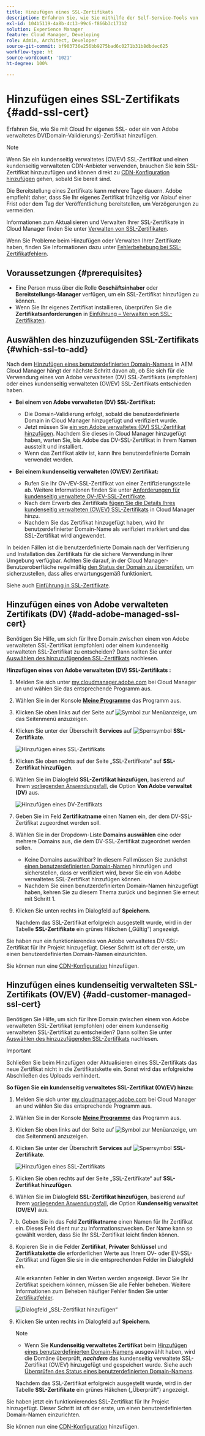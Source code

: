 ```yaml
---
title: Hinzufügen eines SSL-Zertifikats
description: Erfahren Sie, wie Sie mithilfe der Self-Service-Tools von Cloud Manager Ihr eigenes SSL- oder ein von Adobe verwaltetes DV(Domain-Validierungs)-Zertifikat hinzufügen.
exl-id: 104b5119-4a8b-4c13-99c6-f866b3c173b2
solution: Experience Manager
feature: Cloud Manager, Developing
role: Admin, Architect, Developer
source-git-commit: bf903736e256bb9275bad6c0271b31b8dbdec625
workflow-type: ht
source-wordcount: '1021'
ht-degree: 100%

---
```



# Hinzufügen eines SSL-Zertifikats {#add-ssl-cert}

Erfahren Sie, wie Sie mit Cloud Ihr eigenes SSL- oder ein von Adobe verwaltetes DV(Domain-Validierungs)-Zertifikat hinzufügen.

>[!NOTE]
>
>Wenn Sie ein kundenseitig verwaltetes (OV/EV) SSL-Zertifikat und einen kundenseitig verwalteten CDN-Anbieter verwenden, brauchen Sie kein SSL-Zertifikat hinzuzufügen und können direkt zu [CDN-Konfiguration hinzufügen](/help/implementing/cloud-manager/cdn-configurations/add-cdn-config.md) gehen, sobald Sie bereit sind.

Die Bereitstellung eines Zertifikats kann mehrere Tage dauern. Adobe empfiehlt daher, dass Sie Ihr eigenes Zertifikat frühzeitig vor Ablauf einer Frist oder dem Tag der Veröffentlichung bereitstellen, um Verzögerungen zu vermeiden.

Informationen zum Aktualisieren und Verwalten Ihrer SSL-Zertifikate in Cloud Manager finden Sie unter [Verwalten von SSL-Zertifikaten](/help/implementing/cloud-manager/managing-ssl-certifications/managing-certificates.md).

Wenn Sie Probleme beim Hinzufügen oder Verwalten Ihrer Zertifikate haben, finden Sie Informationen dazu unter [Fehlerbehebung bei SSL-Zertifikatfehlern](/help/implementing/cloud-manager/managing-ssl-certifications/troubleshoot-ssl-cert.md).


## Voraussetzungen {#prerequisites}

* Eine Person muss über die Rolle **Geschäftsinhaber** oder **Bereitstellungs-Manager** verfügen, um ein SSL-Zertifikat hinzufügen zu können.
* Wenn Sie Ihr eigenes Zertifikat installieren, überprüfen Sie die **Zertifikatsanforderungen** in [Einführung – Verwalten von SSL-Zertifikaten](/help/implementing/cloud-manager/managing-ssl-certifications/introduction-to-ssl-certificates.md#requirements).

## Auswählen des hinzuzufügenden SSL-Zertifikats {#which-ssl-to-add}

Nach dem [Hinzufügen eines benutzerdefinierten Domain-Namens](/help/implementing/cloud-manager/custom-domain-names/add-custom-domain-name.md) in AEM Cloud Manager hängt der nächste Schritt davon ab, ob Sie sich für die Verwendung eines von Adobe verwalteten (DV) SSL-Zertifikats (empfohlen) oder eines kundenseitig verwalteten (OV/EV) SSL-Zertifikats entschieden haben.

* **Bei einem von Adobe verwalteten (DV) SSL-Zertifikat:**
   * Die Domain-Validierung erfolgt, sobald die benutzerdefinierte Domain in Cloud Manager hinzugefügt und verifiziert wurde.
   * Jetzt müssen Sie [ein von Adobe verwaltetes (DV) SSL-Zertifikat hinzufügen](#add-adobe-managed-ssl-cert).
Nachdem Sie dieses in Cloud Manager hinzugefügt haben, warten Sie, bis Adobe das DV-SSL-Zertifikat in Ihrem Namen ausstellt und installiert.
   * Wenn das Zertifikat aktiv ist, kann Ihre benutzerdefinierte Domain verwendet werden.

* **Bei einem kundenseitig verwalteten (OV/EV) Zertifikat:**

   * Rufen Sie Ihr OV-/EV-SSL-Zertifikat von einer Zertifizierungsstelle ab. Weitere Informationen finden Sie unter [Anforderungen für kundenseitig verwaltete OV-/EV-SSL-Zertifikate](/help/implementing/cloud-manager/managing-ssl-certifications/introduction-to-ssl-certificates.md#requirements).
   * Nach dem Erwerb des Zertifikats [fügen Sie die Details Ihres kundenseitig verwalteten (OV/EV) SSL-Zertifikats](#add-customer-managed-ssl-cert) in Cloud Manager hinzu.
   * Nachdem Sie das Zertifikat hinzugefügt haben, wird Ihr benutzerdefinierter Domain-Name als verifiziert markiert und das SSL-Zertifikat wird angewendet.

In beiden Fällen ist die benutzerdefinierte Domain nach der Verifizierung und Installation des Zertifikats für die sichere Verwendung in Ihrer Umgebung verfügbar. Achten Sie darauf, in der Cloud Manager-Benutzeroberfläche regelmäßig [den Status der Domain zu überprüfen](/help/implementing/cloud-manager/custom-domain-names/check-domain-name-status.md), um sicherzustellen, dass alles erwartungsgemäß funktioniert.

Siehe auch [Einführung in SSL-Zertifikate](/help/implementing/cloud-manager/managing-ssl-certifications/introduction-to-ssl-certificates.md).

## Hinzufügen eines von Adobe verwalteten Zertifikats (DV) {#add-adobe-managed-ssl-cert}

Benötigen Sie Hilfe, um sich für Ihre Domain zwischen einem von Adobe verwalteten SSL-Zertifikat (empfohlen) oder einem kundenseitig verwalteten SSL-Zertifikat zu entscheiden? Dann sollten Sie unter [Auswählen des hinzuzufügenden SSL-Zertifikats](#which-ssl-to-add) nachlesen.

**Hinzufügen eines von Adobe verwalteten (DV) SSL-Zertifikats :**

1. Melden Sie sich unter [my.cloudmanager.adobe.com](https://my.cloudmanager.adobe.com/) bei Cloud Manager an und wählen Sie das entsprechende Programm aus.
1. Wählen Sie in der Konsole **[Meine Programme](/help/implementing/cloud-manager/navigation.md#my-programs)** das Programm aus.
1. Klicken Sie oben links auf der Seite auf ![Symbol zur Menüanzeige](https://spectrum.adobe.com/static/icons/workflow_18/Smock_ShowMenu_18_N.svg), um das Seitenmenü anzuzeigen.

1. Klicken Sie unter der Überschrift **Services** auf ![Sperrsymbol](https://spectrum.adobe.com/static/icons/workflow_18/Smock_LockClosed_18_N.svg) **SSL-Zertifikate**.

   ![Hinzufügen eines SSL-Zertifikats](/help/implementing/cloud-manager/assets/ssl/ssl-cert-add.png)

1. Klicken Sie oben rechts auf der Seite „SSL-Zertifikate“ auf **SSL-Zertifikat hinzufügen**.

1. Wählen Sie im Dialogfeld **SSL-Zertifikat hinzufügen**, basierend auf Ihrem [vorliegenden Anwendungsfall](#which-ssl-to-add), die Option **Von Adobe verwaltet (DV)** aus.

   ![Hinzufügen eines DV-Zertifikats](/help/implementing/cloud-manager/assets/ssl/add-dv-certificate.png)

1. Geben Sie im Feld **Zertifikatname** einen Namen ein, der dem DV-SSL-Zertifikat zugeordnet werden soll.

1. Wählen Sie in der Dropdown-Liste **Domains auswählen** eine oder mehrere Domains aus, die dem DV-SSL-Zertifikat zugeordnet werden sollen.
   * Keine Domains auswählbar? In diesem Fall müssen Sie zunächst [einen benutzerdefinierten Domain-Namen](/help/implementing/cloud-manager/custom-domain-names/add-custom-domain-name.md) hinzufügen und sicherstellen, dass er verifiziert wird, bevor Sie ein von Adobe verwaltetes SSL-Zertifikat hinzufügen können.
   * Nachdem Sie einen benutzerdefinierten Domain-Namen hinzugefügt haben, kehren Sie zu diesem Thema zurück und beginnen Sie erneut mit Schritt 1.

1. Klicken Sie unten rechts im Dialogfeld auf **Speichern**.

   Nachdem das SSL-Zertifikat erfolgreich ausgestellt wurde, wird in der Tabelle **SSL-Zertifikate** ein grünes Häkchen („Gültig“) angezeigt.

Sie haben nun ein funktionierendes von Adobe verwaltetes DV-SSL-Zertifikat für Ihr Projekt hinzugefügt. Dieser Schritt ist oft der erste, um einen benutzerdefinierten Domain-Namen einzurichten.

Sie können nun eine [CDN-Konfiguration](/help/implementing/cloud-manager/cdn-configurations/add-cdn-config.md) hinzufügen.

## Hinzufügen eines kundenseitig verwalteten SSL-Zertifikats (OV/EV) {#add-customer-managed-ssl-cert}

<!-- IF THIS TOPIC GET UPDATED, REMEMBER TO UPDATE THE STEPS ALSO IN THE "MANAGE SSL CERTIFICATES TOPIC TOO -->

Benötigen Sie Hilfe, um sich für Ihre Domain zwischen einem von Adobe verwalteten SSL-Zertifikat (empfohlen) oder einem kundenseitig verwalteten SSL-Zertifikat zu entscheiden? Dann sollten Sie unter [Auswählen des hinzuzufügenden SSL-Zertifikats](#which-ssl-to-add) nachlesen.

>[!IMPORTANT]
>
>Schließen Sie beim Hinzufügen oder Aktualisieren eines SSL-Zertifikats das neue Zertifikat nicht in die Zertifikatskette ein. Sonst wird das erfolgreiche Abschließen des Uploads verhindert.

**So fügen Sie ein kundenseitig verwaltetes SSL-Zertifikat (OV/EV) hinzu:**

1. Melden Sie sich unter [my.cloudmanager.adobe.com](https://my.cloudmanager.adobe.com/) bei Cloud Manager an und wählen Sie das entsprechende Programm aus.

1. Wählen Sie in der Konsole **[Meine Programme](/help/implementing/cloud-manager/navigation.md#my-programs)** das Programm aus.

1. Klicken Sie oben links auf der Seite auf ![Symbol zur Menüanzeige](https://spectrum.adobe.com/static/icons/workflow_18/Smock_ShowMenu_18_N.svg), um das Seitenmenü anzuzeigen.

1. Klicken Sie unter der Überschrift **Services** auf ![Sperrsymbol](https://spectrum.adobe.com/static/icons/workflow_18/Smock_LockClosed_18_N.svg) **SSL-Zertifikate**.

   ![Hinzufügen eines SSL-Zertifikats](/help/implementing/cloud-manager/assets/ssl/ssl-cert-add.png)

1. Klicken Sie oben rechts auf der Seite „SSL-Zertifikate“ auf **SSL-Zertifikat hinzufügen**.

1. Wählen Sie im Dialogfeld **SSL-Zertifikat hinzufügen**, basierend auf Ihrem [vorliegenden Anwendungsfall](#which-ssl-to-add), die Option **Kundenseitig verwaltet (OV/EV)** aus.

1. b. Geben Sie in das Feld **Zertifikatname** einen Namen für Ihr Zertifikat ein. 
Dieses Feld dient nur zu Informationszwecken. Der Name kann so gewählt werden, dass Sie Ihr SSL-Zertifikat leicht finden können.

1. Kopieren Sie in die Felder **Zertifikat**, **Privater Schlüssel** und **Zertifikatskette** die erforderlichen Werte aus Ihrem OV- oder EV-SSL-Zertifikat und fügen Sie sie in die entsprechenden Felder im Dialogfeld ein.

   Alle erkannten Fehler in den Werten werden angezeigt. Bevor Sie Ihr Zertifikat speichern können, müssen Sie alle Fehler beheben. Weitere Informationen zum Beheben häufiger Fehler finden Sie unter [Zertifikatfehler](#certificate-errors).

   ![Dialogfeld „SSL-Zertifikat hinzufügen“](/help/implementing/cloud-manager/assets/ssl/ssl-cert-02.png)

1. Klicken Sie unten rechts im Dialogfeld auf **Speichern**.

   >[!NOTE]
   >
   >* Wenn Sie **Kundenseitig verwaltetes Zertifikat** beim [Hinzufügen eines benutzerdefinierten Domain-Namens](/help/implementing/cloud-manager/custom-domain-names/add-custom-domain-name.md) ausgewählt haben, wird die Domäne überprüft, ***nachdem*** das kundenseitig verwaltete SSL-Zertifikat (OV/EV) hinzugefügt und gespeichert wurde. Siehe auch [Überprüfen des Status eines benutzerdefinierten Domain-Namens](/help/implementing/cloud-manager/custom-domain-names/check-domain-name-status.md#how-to).

   Nachdem das SSL-Zertifikat erfolgreich ausgestellt wurde, wird in der Tabelle **SSL-Zertifikate** ein grünes Häkchen („Überprüft“) angezeigt.

Sie haben jetzt ein funktionierendes SSL-Zertifikat für Ihr Projekt hinzugefügt. Dieser Schritt ist oft der erste, um einen benutzerdefinierten Domain-Namen einzurichten.

Sie können nun eine [CDN-Konfiguration](/help/implementing/cloud-manager/cdn-configurations/add-cdn-config.md) hinzufügen.























<!--
## Add an SSL certificate {#add-ssl-cert}

1. Log into Cloud Manager at [my.cloudmanager.adobe.com](https://my.cloudmanager.adobe.com/) and select the appropriate program.
1. On the **[My Programs](/help/implementing/cloud-manager/navigation.md#my-programs)** console, select the program.
1. In the upper-left corner of the page, click ![Show menu icon](https://spectrum.adobe.com/static/icons/workflow_18/Smock_ShowMenu_18_N.svg) to reveal the side menu. 
1. Under the **Services** heading, click ![Lock closed icon](https://spectrum.adobe.com/static/icons/workflow_18/Smock_LockClosed_18_N.svg) **SSL Certificates**. 

   ![Adding an SSL certificate](/help/implementing/cloud-manager/assets/ssl/ssl-cert-add.png)

1. Near the upper-right corner of the SSL Certificates page, click **Add SSL Certificate**.

1. In the **Add SSL certificate** dialog box, based on [your particular use case](/help/implementing/cloud-manager/managing-ssl-certifications/introduction-to-ssl-certificates.md), do one of the following:

    | | Use case | Steps |
    | --- | --- | --- |
    | 1 | **Add an Adobe managed (DV) certificate** | **To add an Adobe managed (DV) SSL certificate:**<br>a. In the **Add SSL Certificate** dialog box, select the certificate type **Adobe managed (DV)**.<br>![Add a DV certificate](/help/implementing/cloud-manager/assets/ssl/add-dv-certificate.png)<br>b. In the **Certificate name** field, enter a name you want associated with the certificate.<br>c. In the **Select domains** drop-down list, select one or more domains that you want associated with the DV SSL certificate.<br>No domains to select? If so, it means that you must first add a custom domain name and ensure it is verified before you can add an SSL certificate. See [Add a custom domain name](/help/implementing/cloud-manager/custom-domain-names/add-custom-domain-name.md). When you are finished adding a custom domain name, return to this topic and begin at step 1 again.<br>d. Continue to step 7. |
    | 2 | **Add a customer managed (OV/EV) certificate** | **To add a customer managed (OV/EV) SSL certificate:**<br>a. In the **Add SSL Certificate** dialog box, select the certificate type **Customer managed (OV/EV)**.<br>b. In the **Certificate name** field, enter a name for your certificate. This field is for informational purposes only and can be any name that helps you reference your SSL certificate easily.<br>c. In the **Certificate**, **Private key**, and **Certificate chain** fields, paste the required values into their respective fields.<br>![Add SSL certificate dialog box](/help/implementing/cloud-manager/assets/ssl/ssl-cert-02.png)<br>Any detected errors in values are displayed. Before you can save your certificate, you must address all errors. See [Certificate Errors](#certificate-errors) to learn more about troubleshooting common errors.<br>d. Continue to step 7. | 

1. In the lower-right corner of the dialog box, click **Save**.

    >[!NOTE]
    >
    >* If you selected **Adobe managed certificate** while [adding a custom domain name](/help/implementing/cloud-manager/custom-domain-names/add-custom-domain-name.md), the domain is verified with the added certificate when the custom domain is added. 
    >
    >* If you selected **Customer managed certificate** while [adding a custom domain name](/help/implementing/cloud-manager/custom-domain-names/add-custom-domain-name.md), the domain is verified ***after*** the customer managed (OV/EV) SSL certificate is added and saved. See also [Check the status of a custom domain name](/help/implementing/cloud-manager/custom-domain-names/check-domain-name-status.md#how-to).

    After the SSL certificate is successfully issued, it is displayed with a green verified check mark in the **SSL Certificates** table. 

    You now have added a working SSL certificate for your project. This step is often the first to set up a custom domain name. 
    

* To learn about updating and managing your SSL certificates in Cloud Manager, see [Manage SSL certificates](/help/implementing/cloud-manager/managing-ssl-certifications/managing-certificates.md).

* If you are having issues adding or managing your certificates, see [Troubleshoot SSL certificate errors](/help/implementing/cloud-manager/managing-ssl-certifications/troubleshoot-ssl-cert.md). -->
